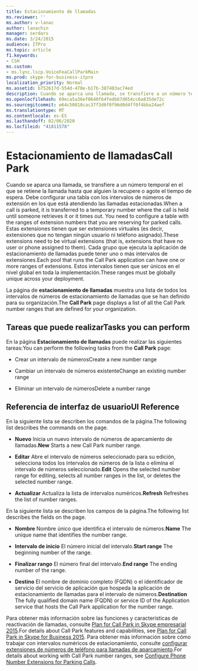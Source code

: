 ```yaml
---
title: Estacionamiento de llamadas
ms.reviewer: ''
ms.author: v-lanac
author: lanachin
manager: serdars
ms.date: 3/24/2015
audience: ITPro
ms.topic: article
f1.keywords:
- CSH
ms.custom:
- ms.lync.lscp.VoiceFeaCallParkMain
ms.prod: skype-for-business-itpro
localization_priority: Normal
ms.assetid: b752617d-554d-470e-b17b-387403ac74ed
description: Cuando se aparca una llamada, se transfiere a un número temporal en el que se retiene la llamada hasta que alguien la recupere o agote el tiempo de espera. Debe configurar una tabla con los intervalos de números de extensión en los que está atendiendo las llamadas estacionadas. Estas extensiones tienen que ser extensiones virtuales (es decir, extensiones que no tengan ningún usuario ni teléfono asignado). Cada grupo que ejecuta la aplicación de estacionamiento de llamadas puede tener uno o más intervalos de extensiones. Estos intervalos tienen que ser únicos en el nivel global en toda la implementación.
ms.openlocfilehash: 69eca5a36ef0640f64fedb67d654cc6a835de72c
ms.sourcegitcommit: e64c50818cac37f3d6f0f96d0d4ff0f4bba24aef
ms.translationtype: MT
ms.contentlocale: es-ES
ms.lasthandoff: 02/06/2020
ms.locfileid: "41811578"
---
```

# <a name="call-park"></a><span data-ttu-id="3f4a9-106">Estacionamiento de llamadas</span><span class="sxs-lookup"><span data-stu-id="3f4a9-106">Call Park</span></span>

<span data-ttu-id="3f4a9-107">Cuando se aparca una llamada, se transfiere a un número temporal en el que se retiene la llamada hasta que alguien la recupere o agote el tiempo de espera. Debe configurar una tabla con los intervalos de números de extensión en los que está atendiendo las llamadas estacionadas.</span><span class="sxs-lookup"><span data-stu-id="3f4a9-107">When a call is parked, it is transferred to a temporary number where the call is held until someone retrieves it or it times out. You need to configure a table with the ranges of extension numbers that you are reserving for parked calls.</span></span> <span data-ttu-id="3f4a9-108">Estas extensiones tienen que ser extensiones virtuales (es decir, extensiones que no tengan ningún usuario ni teléfono asignado).</span><span class="sxs-lookup"><span data-stu-id="3f4a9-108">These extensions need to be virtual extensions (that is, extensions that have no user or phone assigned to them).</span></span> <span data-ttu-id="3f4a9-109">Cada grupo que ejecuta la aplicación de estacionamiento de llamadas puede tener uno o más intervalos de extensiones.</span><span class="sxs-lookup"><span data-stu-id="3f4a9-109">Each pool that runs the Call Park application can have one or more ranges of extensions.</span></span> <span data-ttu-id="3f4a9-110">Estos intervalos tienen que ser únicos en el nivel global en toda la implementación.</span><span class="sxs-lookup"><span data-stu-id="3f4a9-110">These ranges must be globally unique across your deployment.</span></span>

<span data-ttu-id="3f4a9-111">La página de **estacionamiento de llamadas** muestra una lista de todos los intervalos de números de estacionamiento de llamadas que se han definido para su organización.</span><span class="sxs-lookup"><span data-stu-id="3f4a9-111">The **Call Park** page displays a list of all the Call Park number ranges that are defined for your organization.</span></span>

## <a name="tasks-you-can-perform"></a><span data-ttu-id="3f4a9-112">Tareas que puede realizar</span><span class="sxs-lookup"><span data-stu-id="3f4a9-112">Tasks you can perform</span></span>

<span data-ttu-id="3f4a9-113">En la página **Estacionamiento de llamadas** puede realizar las siguientes tareas:</span><span class="sxs-lookup"><span data-stu-id="3f4a9-113">You can perform the following tasks from the **Call Park** page:</span></span>

- <span data-ttu-id="3f4a9-114">Crear un intervalo de números</span><span class="sxs-lookup"><span data-stu-id="3f4a9-114">Create a new number range</span></span>

- <span data-ttu-id="3f4a9-115">Cambiar un intervalo de números existente</span><span class="sxs-lookup"><span data-stu-id="3f4a9-115">Change an existing number range</span></span>

- <span data-ttu-id="3f4a9-116">Eliminar un intervalo de números</span><span class="sxs-lookup"><span data-stu-id="3f4a9-116">Delete a number range</span></span>

## <a name="ui-reference"></a><span data-ttu-id="3f4a9-117">Referencia de interfaz de usuario</span><span class="sxs-lookup"><span data-stu-id="3f4a9-117">UI Reference</span></span>

<span data-ttu-id="3f4a9-118">En la siguiente lista se describen los comandos de la página.</span><span class="sxs-lookup"><span data-stu-id="3f4a9-118">The following list describes the commands on the page.</span></span>

- <span data-ttu-id="3f4a9-119">**Nuevo** Inicia un nuevo intervalo de números de aparcamiento de llamadas.</span><span class="sxs-lookup"><span data-stu-id="3f4a9-119">**New** Starts a new Call Park number range.</span></span>

- <span data-ttu-id="3f4a9-120">**Editar** Abre el intervalo de números seleccionado para su edición, selecciona todos los intervalos de números de la lista o elimina el intervalo de números seleccionado.</span><span class="sxs-lookup"><span data-stu-id="3f4a9-120">**Edit** Opens the selected number range for editing, selects all number ranges in the list, or deletes the selected number range.</span></span>

- <span data-ttu-id="3f4a9-121">**Actualizar** Actualiza la lista de intervalos numéricos.</span><span class="sxs-lookup"><span data-stu-id="3f4a9-121">**Refresh** Refreshes the list of number ranges.</span></span>

<span data-ttu-id="3f4a9-122">En la siguiente lista se describen los campos de la página.</span><span class="sxs-lookup"><span data-stu-id="3f4a9-122">The following list describes the fields on the page.</span></span>

- <span data-ttu-id="3f4a9-123">**Nombre** Nombre único que identifica el intervalo de números.</span><span class="sxs-lookup"><span data-stu-id="3f4a9-123">**Name** The unique name that identifies the number range.</span></span>

- <span data-ttu-id="3f4a9-124">**Intervalo de inicio** El número inicial del intervalo.</span><span class="sxs-lookup"><span data-stu-id="3f4a9-124">**Start range** The beginning number of the range.</span></span>

- <span data-ttu-id="3f4a9-125">**Finalizar rango** El número final del intervalo.</span><span class="sxs-lookup"><span data-stu-id="3f4a9-125">**End range** The ending number of the range.</span></span>

- <span data-ttu-id="3f4a9-126">**Destino** El nombre de dominio completo (FQDN) o el identificador de servicio del servicio de aplicación que hospeda la aplicación de estacionamiento de llamadas para el intervalo de números.</span><span class="sxs-lookup"><span data-stu-id="3f4a9-126">**Destination** The fully qualified domain name (FQDN) or service ID of the Application service that hosts the Call Park application for the number range.</span></span>

<span data-ttu-id="3f4a9-127">Para obtener más información sobre las funciones y características de reactivación de llamadas, consulte [Plan for Call Park in Skype empresarial 2015](../../plan-your-deployment/enterprise-voice-solution/call-park.md).</span><span class="sxs-lookup"><span data-stu-id="3f4a9-127">For details about Call Park features and capabilities, see [Plan for Call Park in Skype for Business 2015](../../plan-your-deployment/enterprise-voice-solution/call-park.md).</span></span> <span data-ttu-id="3f4a9-128">Para obtener más información sobre cómo trabajar con intervalos numéricos de estacionamiento, consulte [configurar extensiones de números de teléfono para llamadas de aparcamiento](https://technet.microsoft.com/library/fbf97624-9587-42a6-b276-1b69c574a74d.aspx).</span><span class="sxs-lookup"><span data-stu-id="3f4a9-128">For details about working with Call Park number ranges, see [Configure Phone Number Extensions for Parking Calls](https://technet.microsoft.com/library/fbf97624-9587-42a6-b276-1b69c574a74d.aspx).</span></span>


